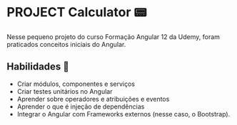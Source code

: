 # PROJECT Calculator :pager:

Nesse pequeno projeto do curso Formação Angular 12 da Udemy, foram praticados conceitos iniciais do Angular.

## Habilidades :memo:
* Criar módulos, componentes e serviços
* Criar testes unitários no Angular
* Aprender sobre operadores e atribuições e eventos
* Aprender o que é injeção de dependências
* Integrar o Angular com Frameworks externos (nesse caso, o Bootstrap).
